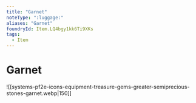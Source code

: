 ```yaml
---
title: "Garnet"
noteType: ":luggage:"
aliases: "Garnet"
foundryId: Item.LQ4bgy1kk6Ti9XKs
tags:
  - Item
---
```


# Garnet
![[systems-pf2e-icons-equipment-treasure-gems-greater-semiprecious-stones-garnet.webp|150]]
